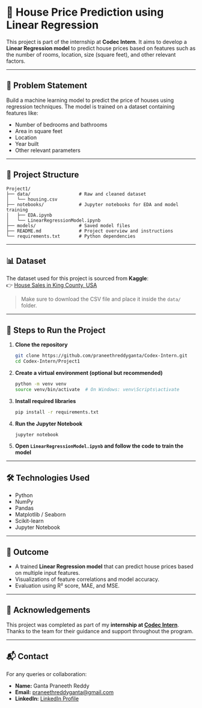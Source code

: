 # 🏡 House Price Prediction using Linear Regression

This project is part of the internship at **Codec Intern**. It aims to develop a **Linear Regression model** to predict house prices based on features such as the number of rooms, location, size (square feet), and other relevant factors.

---

## 📌 Problem Statement

Build a machine learning model to predict the price of houses using regression techniques. The model is trained on a dataset containing features like:

- Number of bedrooms and bathrooms
- Area in square feet
- Location
- Year built
- Other relevant parameters

---

## 📁 Project Structure

```
Project1/
├── data/                  # Raw and cleaned dataset
│   └── housing.csv
├── notebooks/             # Jupyter notebooks for EDA and model training
│   ├── EDA.ipynb
│   └── LinearRegressionModel.ipynb
├── models/                # Saved model files
├── README.md              # Project overview and instructions
└── requirements.txt       # Python dependencies
```

---

## 📊 Dataset

The dataset used for this project is sourced from **Kaggle**:  
👉 [House Sales in King County, USA](https://www.kaggle.com/harlfoxem/housesalesprediction)

> Make sure to download the CSV file and place it inside the `data/` folder.

---

## 🧪 Steps to Run the Project

1. **Clone the repository**
   ```bash
   git clone https://github.com/praneethreddyganta/Codex-Intern.git
   cd Codex-Intern/Project1
   ```

2. **Create a virtual environment (optional but recommended)**
   ```bash
   python -m venv venv
   source venv/bin/activate  # On Windows: venv\Scripts\activate
   ```

3. **Install required libraries**
   ```bash
   pip install -r requirements.txt
   ```

4. **Run the Jupyter Notebook**
   ```bash
   jupyter notebook
   ```

5. **Open `LinearRegressionModel.ipynb` and follow the code to train the model**

---

## 🛠️ Technologies Used

- Python
- NumPy
- Pandas
- Matplotlib / Seaborn
- Scikit-learn
- Jupyter Notebook

---

## 🎯 Outcome

- A trained **Linear Regression model** that can predict house prices based on multiple input features.
- Visualizations of feature correlations and model accuracy.
- Evaluation using R² score, MAE, and MSE.

---

## 🙏 Acknowledgements

This project was completed as part of my **internship at [Codec Intern](https://internship.codeclause.com/)**.  
Thanks to the team for their guidance and support throughout the program.

---

## 📬 Contact

For any queries or collaboration:
- **Name:** Ganta Praneeth Reddy
- **Email:** praneethreddyganta@gmail.com
- **LinkedIn:** [LinkedIn Profile](https://www.linkedin.com/in/praneethreddyganta)

